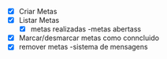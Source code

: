 -[x] Criar Metas
-[x] Listar Metas
    -[x] metas realizadas
    -metas abertass
-[x] Marcar/desmarcar metas como conncluido
-[x] remover metas
-sistema de mensagens